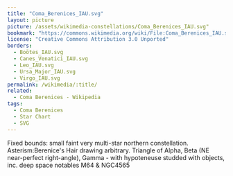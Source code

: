 ```yaml
---
title: "Coma_Berenices_IAU.svg"
layout: picture
picture: /assets/wikimedia-constellations/Coma_Berenices_IAU.svg"
bookmark: "https://commons.wikimedia.org/wiki/File:Coma_Berenices_IAU.svg"
license: "Creative Commons Attribution 3.0 Unported"
borders:
  - Boötes_IAU.svg
  - Canes_Venatici_IAU.svg
  - Leo_IAU.svg
  - Ursa_Major_IAU.svg
  - Virgo_IAU.svg
permalink: /wikimedia/:title/
related:
  - Coma Berenices - Wikipedia
tags:
  - Coma Berenices
  - Star Chart
  - SVG
---
```

Fixed bounds: small faint very multi-star northern constellation. Asterism:Berenice's Hair drawing arbitrary. Triangle of Alpha, Beta (NE near-perfect right-angle), Gamma - with hypoteneuse studded with objects, inc. deep space notables M64 & NGC4565
